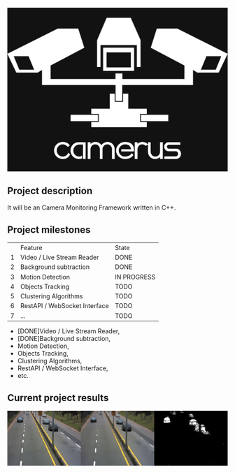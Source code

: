 ![camerus_logo](https://github.com/pz0/Camerus/blob/master/logo.png)

<h2>Project description</h2>
It will be an Camera Monitoring Framework written in C++.

<h2>Project milestones</h2>
<table>
    <th>
        <td>Feature</td><td>State</td>
    </th>
    <tr>
        <td>1</td><td>Video / Live Stream Reader</td><td>DONE</td>
    </tr>
    <tr>
        <td>2</td><td>Background subtraction</td><td>DONE</td>
    </tr>
    <tr>
        <td>3</td><td>Motion Detection</td><td>IN PROGRESS</td>
    </tr>
    <tr>
        <td>4</td><td>Objects Tracking</td><td>TODO</td>
    </tr>
    <tr>
        <td>5</td><td>Clustering Algorithms</td><td>TODO</td>
    </tr>
    <tr>
        <td>6</td><td>RestAPI / WebSocket Interface</td><td>TODO</td>
    </tr>
    <tr>
        <td>7</td><td>...</td><td>TODO</td>
    </tr>
</table>

<ul>
<li><span>[DONE]</span>Video / Live Stream Reader,</li>
<li><span>[DONE]</span>Background subtraction,</li>
<li>Motion Detection,</li>
<li>Objects Tracking,</li>
<li>Clustering Algorithms,</li>
<li>RestAPI / WebSocket Interface,</li>
<li>etc.</li>
</ul>

<h2>Current project results</h2>
<img src="https://github.com/pz0/Camerus/blob/master/resources/res1.gif"></img>